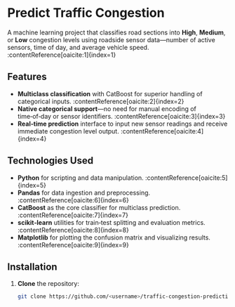 # Predict Traffic Congestion

A machine learning project that classifies road sections into **High**, **Medium**, or **Low** congestion levels using roadside sensor data—number of active sensors, time of day, and average vehicle speed. :contentReference[oaicite:1]{index=1}

## Features

- **Multiclass classification** with CatBoost for superior handling of categorical inputs. :contentReference[oaicite:2]{index=2}  
- **Native categorical support**—no need for manual encoding of time‑of‑day or sensor identifiers. :contentReference[oaicite:3]{index=3}  
- **Real‑time prediction** interface to input new sensor readings and receive immediate congestion level output. :contentReference[oaicite:4]{index=4}

## Technologies Used

- **Python** for scripting and data manipulation. :contentReference[oaicite:5]{index=5}  
- **Pandas** for data ingestion and preprocessing. :contentReference[oaicite:6]{index=6}  
- **CatBoost** as the core classifier for multiclass prediction. :contentReference[oaicite:7]{index=7}  
- **scikit‑learn** utilities for train‑test splitting and evaluation metrics. :contentReference[oaicite:8]{index=8}  
- **Matplotlib** for plotting the confusion matrix and visualizing results. :contentReference[oaicite:9]{index=9}

## Installation

1. **Clone** the repository:  
   ```bash
   git clone https://github.com/<username>/traffic-congestion-prediction.git
